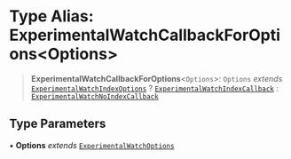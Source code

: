 # Type Alias: ExperimentalWatchCallbackForOptions\<Options\>

> **ExperimentalWatchCallbackForOptions**\<`Options`\>: `Options` *extends* [`ExperimentalWatchIndexOptions`](ExperimentalWatchIndexOptions.md) ? [`ExperimentalWatchIndexCallback`](ExperimentalWatchIndexCallback.md) : [`ExperimentalWatchNoIndexCallback`](ExperimentalWatchNoIndexCallback.md)

## Type Parameters

• **Options** *extends* [`ExperimentalWatchOptions`](ExperimentalWatchOptions.md)
